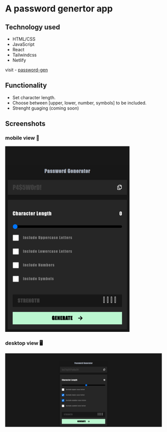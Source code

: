# A password genertor app

## Technology used
- HTML/CSS
- JavaScript
- React
- Tailwindcss
- Netlify

visit - [password-gen](https://luxury-dango-2ed3a6.netlify.app)

## Functionality
- Set character length.
- Choose between [upper, lower, number, symbols] to be included.
- Strenght guaging (coming soon)

## Screenshots

### mobile view 📱
![mobile view](screenshot/mobile.png)

### desktop view 🖥️
![desktop view](screenshot/desktop.png)
